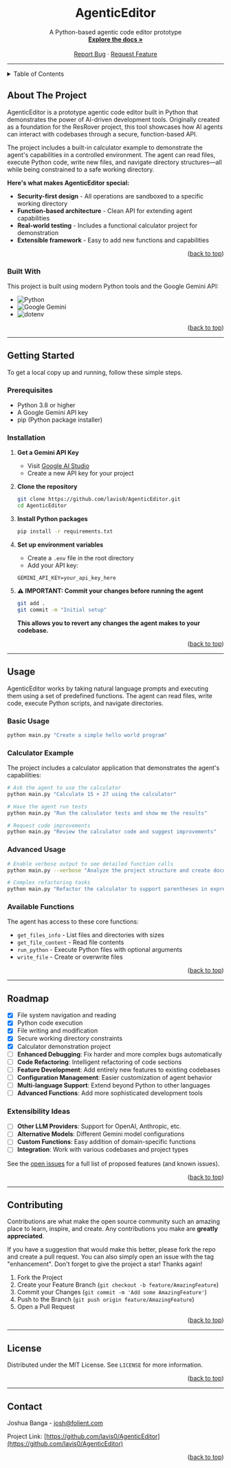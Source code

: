 <a id="readme-top"></a>
<!--
*** Thanks for checking out AgenticEditor. If you have a suggestion
*** that would make this better, please fork the repo and create a pull request
*** or simply open an issue with the tag "enhancement".
*** Don't forget to give the project a star!
*** Thanks again! Now go create something AMAZING! :D
-->

<!-- PROJECT LOGO -->
<br />
<div align="center">
  <h1 align="center">AgenticEditor</h1>

  <p align="center">
    A Python-based agentic code editor prototype
    <br />
    <a href="#getting-started"><strong>Explore the docs »</strong></a>
    <br />
    <br />
    <a href="https://github.com/lavis0/AgenticEditor/issues/new?labels=bug">Report Bug</a>
    ·
    <a href="https://github.com/lavis0/AgenticEditor/issues/new?labels=enhancement">Request Feature</a>
  </p>
</div>

---

<!-- TABLE OF CONTENTS -->
<details>
  <summary>Table of Contents</summary>
  <ol>
    <li>
      <a href="#about-the-project">About The Project</a>
      <ul>
        <li><a href="#built-with">Built With</a></li>
      </ul>
    </li>
    <li>
      <a href="#getting-started">Getting Started</a>
      <ul>
        <li><a href="#prerequisites">Prerequisites</a></li>
        <li><a href="#installation">Installation</a></li>
      </ul>
    </li>
    <li><a href="#usage">Usage</a></li>
    <li><a href="#roadmap">Roadmap</a></li>
    <li><a href="#contributing">Contributing</a></li>
    <li><a href="#license">License</a></li>
    <li><a href="#contact">Contact</a></li>
    <li><a href="#acknowledgments">Acknowledgments</a></li>
  </ol>
</details>

<!-- ABOUT THE PROJECT -->

## About The Project

AgenticEditor is a prototype agentic code editor built in Python that demonstrates the power of AI-driven development tools. Originally created as a foundation for the ResRover project, this tool showcases how AI agents can interact with codebases through a secure, function-based API.

The project includes a built-in calculator example to demonstrate the agent's capabilities in a controlled environment. The agent can read files, execute Python code, write new files, and navigate directory structures—all while being constrained to a safe working directory.

**Here's what makes AgenticEditor special:**

- **Security-first design** - All operations are sandboxed to a specific working directory
- **Function-based architecture** - Clean API for extending agent capabilities
- **Real-world testing** - Includes a functional calculator project for demonstration
- **Extensible framework** - Easy to add new functions and capabilities

<p align="right">(<a href="#readme-top">back to top</a>)</p>

### Built With

This project is built using modern Python tools and the Google Gemini API:

- ![Python](https://img.shields.io/badge/Python-3776AB?style=for-the-badge&logo=python&logoColor=white)
- ![Google Gemini](https://img.shields.io/badge/Google%20Gemini-8E75B2?style=for-the-badge&logo=googlegemini&logoColor=white)
- ![dotenv](https://img.shields.io/badge/.env-ECD53F?style=for-the-badge&logo=dotenv&logoColor=black)

<p align="right">(<a href="#readme-top">back to top</a>)</p>

---

<!-- GETTING STARTED -->

## Getting Started

To get a local copy up and running, follow these simple steps.

### Prerequisites

- Python 3.8 or higher
- A Google Gemini API key
- pip (Python package installer)

### Installation

1. **Get a Gemini API Key**
   - Visit [Google AI Studio](https://makersuite.google.com/app/apikey)
   - Create a new API key for your project

2. **Clone the repository**

   ```bash
   git clone https://github.com/lavis0/AgenticEditor.git
   cd AgenticEditor
   ```

3. **Install Python packages**

   ```bash
   pip install -r requirements.txt
   ```

4. **Set up environment variables**
   - Create a `.env` file in the root directory
   - Add your API key:

   ```env
   GEMINI_API_KEY=your_api_key_here
   ```

5. **⚠️ IMPORTANT: Commit your changes before running the agent**

   ```bash
   git add .
   git commit -m "Initial setup"
   ```

   **This allows you to revert any changes the agent makes to your codebase.**

<p align="right">(<a href="#readme-top">back to top</a>)</p>

---

<!-- USAGE EXAMPLES -->

## Usage

AgenticEditor works by taking natural language prompts and executing them using a set of predefined functions. The agent can read files, write code, execute Python scripts, and navigate directories.

### Basic Usage

```bash
python main.py "Create a simple hello world program"
```

### Calculator Example

The project includes a calculator application that demonstrates the agent's capabilities:

```bash
# Ask the agent to use the calculator
python main.py "Calculate 15 + 27 using the calculator"

# Have the agent run tests
python main.py "Run the calculator tests and show me the results"

# Request code improvements
python main.py "Review the calculator code and suggest improvements"
```

### Advanced Usage

```bash
# Enable verbose output to see detailed function calls
python main.py --verbose "Analyze the project structure and create documentation"

# Complex refactoring tasks
python main.py "Refactor the calculator to support parentheses in expressions"
```

### Available Functions

The agent has access to these core functions:

- `get_files_info` - List files and directories with sizes
- `get_file_content` - Read file contents
- `run_python` - Execute Python files with optional arguments
- `write_file` - Create or overwrite files

<p align="right">(<a href="#readme-top">back to top</a>)</p>

---

<!-- ROADMAP -->

## Roadmap

- [x] File system navigation and reading
- [x] Python code execution
- [x] File writing and modification
- [x] Secure working directory constraints
- [x] Calculator demonstration project
- [ ] **Enhanced Debugging**: Fix harder and more complex bugs automatically
- [ ] **Code Refactoring**: Intelligent refactoring of code sections
- [ ] **Feature Development**: Add entirely new features to existing codebases
- [ ] **Configuration Management**: Easier customization of agent behavior
- [ ] **Multi-language Support**: Extend beyond Python to other languages
- [ ] **Advanced Functions**: Add more sophisticated development tools

### Extensibility Ideas

- [ ] **Other LLM Providers**: Support for OpenAI, Anthropic, etc.
- [ ] **Alternative Models**: Different Gemini model configurations
- [ ] **Custom Functions**: Easy addition of domain-specific functions
- [ ] **Integration**: Work with various codebases and project types

See the [open issues](https://github.com/lavis0/AgenticEditor/issues) for a full list of proposed features (and known issues).

<p align="right">(<a href="#readme-top">back to top</a>)</p>

---

<!-- CONTRIBUTING -->

## Contributing

Contributions are what make the open source community such an amazing place to learn, inspire, and create. Any contributions you make are **greatly appreciated**.

If you have a suggestion that would make this better, please fork the repo and create a pull request. You can also simply open an issue with the tag "enhancement".
Don't forget to give the project a star! Thanks again!

1. Fork the Project
2. Create your Feature Branch (`git checkout -b feature/AmazingFeature`)
3. Commit your Changes (`git commit -m 'Add some AmazingFeature'`)
4. Push to the Branch (`git push origin feature/AmazingFeature`)
5. Open a Pull Request

<p align="right">(<a href="#readme-top">back to top</a>)</p>

---

<!-- LICENSE -->

## License

Distributed under the MIT License. See `LICENSE` for more information.

<p align="right">(<a href="#readme-top">back to top</a>)</p>

---

<!-- CONTACT -->

## Contact
Joshua Banga - <josh@folient.com>

Project Link: [https://github.com/lavis0/AgenticEditor](https://github.com/lavis0/AgenticEditor)

<p align="right">(<a href="#readme-top">back to top</a>)</p>
